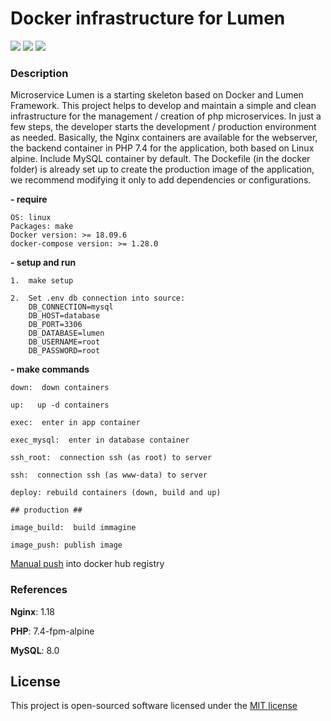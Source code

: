 # Docker infrastructure for Lumen 

![](https://img.shields.io/badge/version-1.0.0-green.svg)
![](https://img.shields.io/badge/docker--compose-build-blue.svg)
![](https://img.shields.io/badge/docker-build-blue.svg)

### Description

Microservice Lumen is a starting skeleton based on Docker and Lumen Framework. This project helps to develop and maintain a simple and clean infrastructure for the management / creation of php microservices. In just a few steps, the developer starts the development / production environment as needed.
Basically, the Nginx containers are available for the webserver, the backend container in PHP 7.4 for the application, both based on Linux alpine. Include MySQL container by default.
The Dockefile (in the docker folder) is already set up to create the production image of the application, we recommend modifying it only to add dependencies or configurations.

**- require**
    
    OS: linux
    Packages: make
    Docker version: >= 18.09.6
    docker-compose version: >= 1.28.0

**- setup and run**

    1.  make setup

    2.  Set .env db connection into source:
        DB_CONNECTION=mysql
        DB_HOST=database
        DB_PORT=3306
        DB_DATABASE=lumen
        DB_USERNAME=root
        DB_PASSWORD=root
    
**- make commands**

    down:  down containers

    up:   up -d containers

    exec:  enter in app container

    exec_mysql:  enter in database container

    ssh_root:  connection ssh (as root) to server

    ssh:  connection ssh (as www-data) to server

    deploy: rebuild containers (down, build and up)

    ## production ##

    image_build:  build immagine

    image_push: publish image


[Manual push](https://docs.docker.com/engine/reference/commandline/push/) into docker hub registry

### References 
    
**Nginx**: 1.18

**PHP**: 7.4-fpm-alpine

**MySQL**: 8.0

## License

This project is open-sourced software licensed under the [MIT license](http://opensource.org/licenses/MIT)
